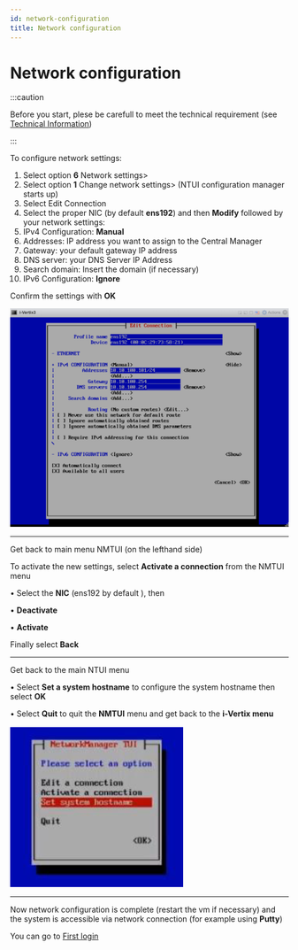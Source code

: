 ```yaml
---
id: network-configuration
title: Network configuration
---
```


# Network configuration

:::caution

Before you start, plese be carefull to meet the technical requirement (see [Technical Information](../before-you-start/technical-information.md))

:::

To configure network settings:
1. Select option **6** Network settings>
2. Select option **1** Change network settings> (NTUI configuration manager starts up)
3. Select Edit Connection
4. Select the proper NIC (by default **ens192**) and then **Modify** followed by your network settings:
5. IPv4 Configuration: **Manual**
6. Addresses: IP address you want to assign to the Central Manager
7. Gateway: your default gateway IP address
8. DNS server: your DNS Server IP Address
9. Search domain: Insert the domain (if necessary)
10. IPv6 Configuration: **Ignore**

Confirm the settings with **OK**

![NMTUI](../../assets/setup-startup-central-poller/nmtui.png)


---

Get back to main menu NMTUI (on the lefthand side)

To activate the new settings, select **Activate a connection** from the NMTUI menu

• Select the **NIC** (ens192 by default ), then

• **Deactivate**

• **Activate**

Finally select **Back**

---

Get back to the main NTUI menu

• Select **Set a system hostname** to configure the system hostname then select **OK**

• Select **Quit** to quit the **NMTUI** menu and get back to the **i-Vertix menu**

![NMTUI2](../../assets/setup-startup-central-poller/nmtui2.png)

---

Now network configuration is complete (restart the vm if necessary) and the system is accessible via network connection (for example using **Putty**)

You can go to [First login](first-login.md)